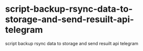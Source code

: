# script-backup-rsync-data-to-storage-and-send-resuilt-api-telegram
script backup rsync data to storage and send resuilt api telegram
